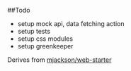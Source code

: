 ##Todo
- setup mock api, data fetching action
- setup tests
- setup css modules
- setup greenkeeper

Derives from [mjackson/web-starter](https://github.com/mjackson/web-starter)
